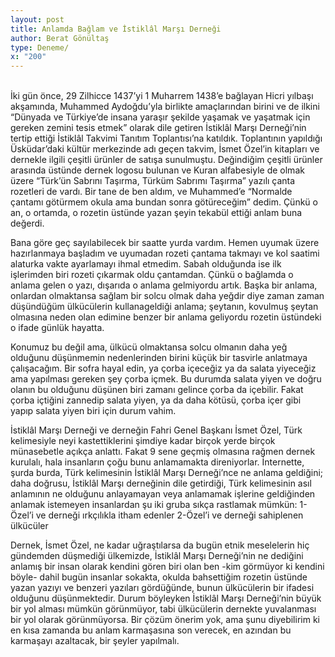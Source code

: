 ```yaml
---
layout: post
title: Anlamda Bağlam ve İstiklâl Marşı Derneği
author: Berat Gönültaş
type: Deneme/
x: "200"
---
```

<br/>
İki gün önce, 29 Zilhicce 1437’yi 1 Muharrem 1438’e bağlayan Hicri yılbaşı akşamında, Muhammed Aydoğdu’yla birlikte amaçlarından birini ve de ilkini “Dünyada ve Türkiye’de insana yaraşır şekilde yaşamak ve yaşatmak için gereken zemini tesis etmek” olarak dile getiren İstiklâl Marşı Derneği’nin tertip ettiği İstiklâl Takvimi Tanıtım Toplantısı’na katıldık. Toplantının yapıldığı Üsküdar’daki kültür merkezinde adı geçen takvim, İsmet Özel’in kitapları ve dernekle ilgili çeşitli ürünler de satışa sunulmuştu. Değindiğim çeşitli ürünler arasında üstünde dernek logosu bulunan ve Kuran alfabesiyle de olmak üzere “Türk’ün Sabrını Taşırma, Türküm Sabrımı Taşırma” yazılı çanta rozetleri de vardı. Bir tane de ben aldım, ve Muhammed’e “Normalde çantamı götürmem okula ama bundan sonra götüreceğim” dedim. Çünkü o an, o ortamda, o rozetin üstünde yazan şeyin tekabül ettiği anlam buna değerdi.

Bana göre geç sayılabilecek bir saatte yurda vardım. Hemen uyumak üzere hazırlanmaya başladım ve uyumadan rozeti çantama takmayı ve kol saatimi alaturka vakte ayarlamayı ihmal etmedim. Sabah olduğunda ise ilk işlerimden biri rozeti çıkarmak oldu çantamdan.  Çünkü o bağlamda o anlama gelen o yazı, dışarıda o anlama gelmiyordu artık. Başka bir anlama, onlardan olmaktansa sağlam bir solcu olmak daha yeğdir diye zaman zaman düşündüğüm ülkücülerin kullanageldiği anlama; şeytanın, kovulmuş şeytan olmasına neden olan edimine benzer bir anlama geliyordu rozetin üstündeki o ifade günlük hayatta.

Konumuz bu değil ama, ülkücü olmaktansa solcu olmanın daha yeğ olduğunu düşünmemin nedenlerinden birini küçük bir tasvirle anlatmaya çalışacağım. Bir sofra hayal edin, ya çorba içeceğiz ya da salata  yiyeceğiz ama yapılması gereken şey çorba içmek. Bu durumda salata yiyen ve doğru olanın bu olduğunu düşünen biri zamanı gelince çorba da içebilir. Fakat çorba içtiğini zannedip salata yiyen, ya da daha kötüsü, çorba içer gibi yapıp salata yiyen biri için durum vahim.

İstiklâl Marşı Derneği ve derneğin Fahri Genel Başkanı İsmet Özel, Türk kelimesiyle neyi kastettiklerini şimdiye kadar birçok yerde birçok münasebetle açıkça anlattı. Fakat 9 sene geçmiş olmasına rağmen dernek kurulalı, hala insanların çoğu bunu anlamamakta direniyorlar. İnternette, şurda burda, Türk kelimesinin İstiklâl Marşı Derneği’nce ne anlama geldiğini; daha doğrusu, İstiklâl Marşı derneğinin dile getirdiği, Türk kelimesinin asıl anlamının ne olduğunu anlayamayan veya anlamamak işlerine geldiğinden anlamak istemeyen insanlardan şu iki gruba sıkça rastlamak mümkün: 1-Özel’i ve derneği ırkçılıkla itham edenler 2-Özel’i ve derneği sahiplenen ülkücüler

Dernek, İsmet Özel, ne kadar uğraştılarsa da bugün etnik meselelerin hiç gündemden düşmediği ülkemizde, İstiklâl Marşı Derneği’nin ne dediğini anlamış bir insan olarak kendini gören biri olan ben -kim görmüyor ki kendini böyle- dahil bugün insanlar sokakta, okulda bahsettiğim rozetin üstünde yazan yazıyı ve benzeri yazıları gördüğünde, bunun ülkücülerin bir ifadesi olduğunu düşünmektedir. Durum böyleyken İstiklâl Marşı Derneği’nin büyük bir yol alması mümkün görünmüyor, tabi ülkücülerin dernekte yuvalanması bir yol olarak görünmüyorsa. Bir çözüm önerim yok, ama şunu diyebilirim ki en kısa zamanda bu anlam karmaşasına son verecek, en azından bu karmaşayı azaltacak, bir şeyler yapılmalı.
